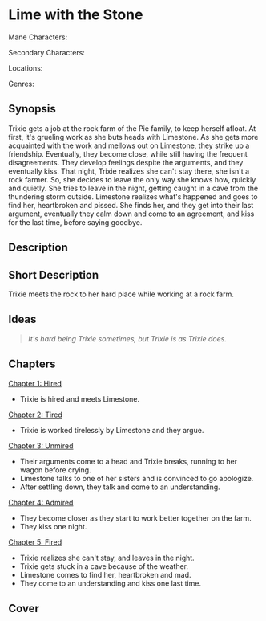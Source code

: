 # Lime with the Stone

Mane Characters: 

Secondary Characters: 

Locations: 

Genres:

## Synopsis
Trixie gets a job at the rock farm of the Pie family, to keep herself afloat. At first, it's grueling work as she buts heads with Limestone. As she gets more acquainted with the work and mellows out on Limestone, they strike up a friendship. Eventually, they become close, while still having the frequent disagreements. They develop feelings despite the arguments, and they eventually kiss. That night, Trixie realizes she can't stay there, she isn't a rock farmer. So, she decides to leave the only way she knows how, quickly and quietly. She tries to leave in the night, getting caught in a cave from the thundering storm outside. Limestone realizes what's happened and goes to find her, heartbroken and pissed. She finds her, and they get into their last argument, eventually they calm down and come to an agreement, and kiss for the last time, before saying goodbye.

## Description


## Short Description
Trixie meets the rock to her hard place while working at a rock farm.

## Ideas
> _It's hard being Trixie sometimes, but Trixie is as Trixie does._

## Chapters
[Chapter 1: Hired](./01-hired.md)
- Trixie is hired and meets Limestone.

[Chapter 2: Tired](./02-tired.md)
- Trixie is worked tirelessly by Limestone and they argue.

[Chapter 3: Unmired](./03-unmired.md)
 - Their arguments come to a head and Trixie breaks, running to her wagon before crying.
 - Limestone talks to one of her sisters and is convinced to go apologize.
 - After settling down, they talk and come to an understanding.

[Chapter 4: Admired](./04-admired.md)
 - They become closer as they start to work better together on the farm.
 - They kiss one night.

[Chapter 5: Fired](./05-fired.md)
 - Trixie realizes she can't stay, and leaves in the night.
 - Trixie gets stuck in a cave because of the weather.
 - Limestone comes to find her, heartbroken and mad.
 - They come to an understanding and kiss one last time.
## Cover

